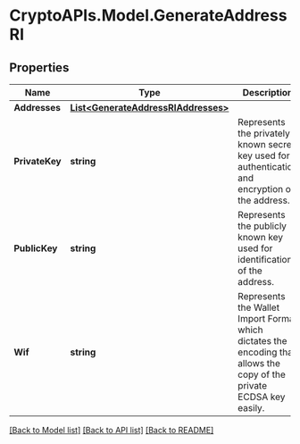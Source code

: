 # CryptoAPIs.Model.GenerateAddressRI

## Properties

Name | Type | Description | Notes
------------ | ------------- | ------------- | -------------
**Addresses** | [**List&lt;GenerateAddressRIAddresses&gt;**](GenerateAddressRIAddresses.md) |  | 
**PrivateKey** | **string** | Represents the privately known secret key used for authentication and encryption of the address. | 
**PublicKey** | **string** | Represents the publicly known key used for identification of the address. | 
**Wif** | **string** | Represents the Wallet Import Format which dictates the encoding that allows the copy of the private ECDSA key easily. | 

[[Back to Model list]](../README.md#documentation-for-models) [[Back to API list]](../README.md#documentation-for-api-endpoints) [[Back to README]](../README.md)

